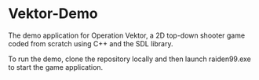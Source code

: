 # Vektor-Demo
The demo application for Operation Vektor, a 2D top-down shooter game coded from scratch using C++ and the SDL library.

To run the demo, clone the repository locally and then launch raiden99.exe to start the game application.

